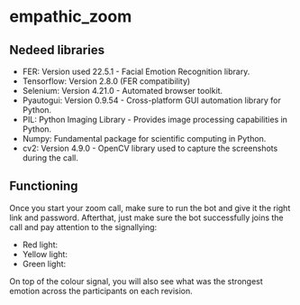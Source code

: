 # empathic_zoom

## Nedeed libraries
* FER: Version used 22.5.1 - Facial Emotion Recognition library.
* Tensorflow: Version 2.8.0 (FER compatibility)
* Selenium: Version 4.21.0 - Automated browser toolkit.
* Pyautogui: Version 0.9.54 - Cross-platform GUI automation library for Python.
* PIL: Python Imaging Library - Provides image processing capabilities in Python.
* Numpy: Fundamental package for scientific computing in Python.
* cv2: Version 4.9.0 - OpenCV library used to capture the screenshots during the call. 


## Functioning
Once you start your zoom call, make sure to run the bot and give it the right link and password. Afterthat, just make sure the bot successfully joins the call and pay attention to the signallying:

* Red light:
* Yellow light:
* Green light: 

On top of the colour signal, you will also see what was the strongest emotion across the participants on each revision.
